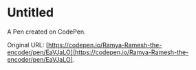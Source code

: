# Untitled

A Pen created on CodePen.

Original URL: [https://codepen.io/Ramya-Ramesh-the-encoder/pen/EaVJaLO](https://codepen.io/Ramya-Ramesh-the-encoder/pen/EaVJaLO).

